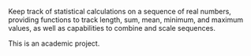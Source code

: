 Keep track of statistical calculations on a sequence of real numbers, providing functions to track length, sum, mean, minimum, and maximum values, as well as capabilities to combine and scale sequences.

This is an academic project.
